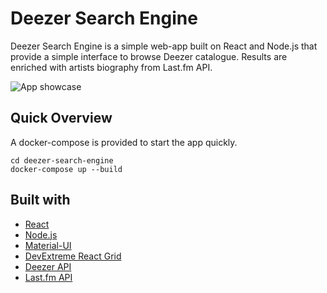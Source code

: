 # Deezer Search Engine

Deezer Search Engine is a simple web-app built on React and Node.js that provide a simple interface to browse Deezer catalogue. Results are enriched with artists biography from Last.fm API.

![App showcase](https://media.giphy.com/media/LM9Brpsu2WUqBDx7gn/giphy.gif)

## Quick Overview

A docker-compose is provided to start the app quickly.

```
cd deezer-search-engine
docker-compose up --build
```

## Built with

- [React](https://reactjs.org/)
- [Node.js](https://nodejs.org/en/)
- [Material-UI](https://material-ui.com/)
- [DevExtreme React Grid](https://github.com/DevExpress/devextreme-reactive)
- [Deezer API](https://developers.deezer.com/api)
- [Last.fm API](https://www.last.fm/api)
